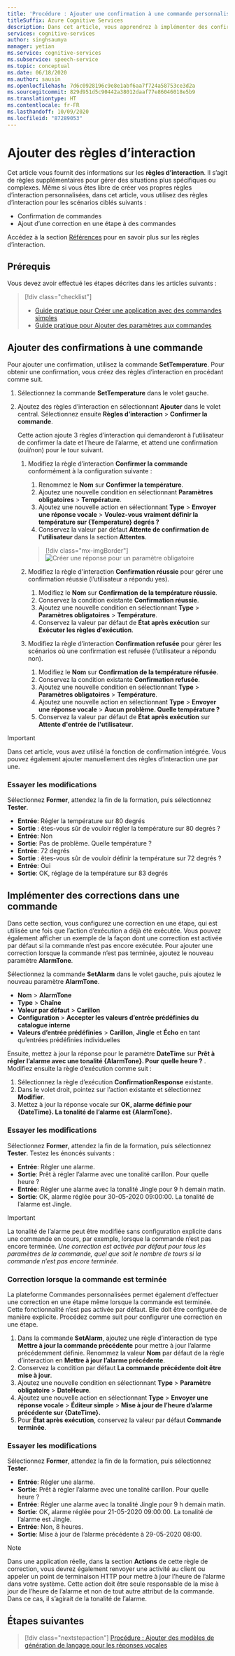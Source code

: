 ```yaml
---
title: 'Procédure : Ajouter une confirmation à une commande personnalisée'
titleSuffix: Azure Cognitive Services
description: Dans cet article, vous apprendrez à implémenter des confirmations pour une commande dans Commandes personnalisées.
services: cognitive-services
author: singhsaumya
manager: yetian
ms.service: cognitive-services
ms.subservice: speech-service
ms.topic: conceptual
ms.date: 06/18/2020
ms.author: sausin
ms.openlocfilehash: 7d6c0928196c9e8e1abf6aa7f724a58753ce3d2a
ms.sourcegitcommit: 829d951d5c90442a38012daaf77e86046018e5b9
ms.translationtype: HT
ms.contentlocale: fr-FR
ms.lasthandoff: 10/09/2020
ms.locfileid: "87289053"
---
```

# <a name="add-interaction-rules"></a>Ajouter des règles d’interaction

Cet article vous fournit des informations sur les **règles d’interaction**. Il s’agit de règles supplémentaires pour gérer des situations plus spécifiques ou complexes. Même si vous êtes libre de créer vos propres règles d’interaction personnalisées, dans cet article, vous utilisez des règles d’interaction pour les scénarios ciblés suivants :

* Confirmation de commandes
* Ajout d’une correction en une étape à des commandes

Accédez à la section [Références](./custom-commands-references.md) pour en savoir plus sur les règles d’interaction.

## <a name="prerequisites"></a>Prérequis

Vous devez avoir effectué les étapes décrites dans les articles suivants :
> [!div class="checklist"]
> * [Guide pratique pour Créer une application avec des commandes simples](./how-to-custom-commands-create-application-with-simple-commands.md)
> * [Guide pratique pour Ajouter des paramètres aux commandes](./how-to-custom-commands-add-parameters-to-commands.md)

## <a name="add-confirmations-to-a-command"></a>Ajouter des confirmations à une commande

Pour ajouter une confirmation, utilisez la commande **SetTemperature**. Pour obtenir une confirmation, vous créez des règles d’interaction en procédant comme suit.

1. Sélectionnez la commande **SetTemperature** dans le volet gauche.
1. Ajoutez des règles d’interaction en sélectionnant **Ajouter** dans le volet central. Sélectionnez ensuite **Règles d’interaction** > **Confirmer la commande**.

    Cette action ajoute 3 règles d’interaction qui demanderont à l’utilisateur de confirmer la date et l’heure de l’alarme, et attend une confirmation (oui/non) pour le tour suivant.

    1. Modifiez la règle d’interaction **Confirmer la commande** conformément à la configuration suivante :
        1. Renommez le **Nom** sur **Confirmer la température**.
        1. Ajoutez une nouvelle condition en sélectionnant **Paramètres obligatoires** > **Température**.
        1. Ajoutez une nouvelle action en sélectionnant **Type** > **Envoyer une réponse vocale** > **Voulez-vous vraiment définir la température sur {Temperature} degrés ?**
        1. Conservez la valeur par défaut **Attente de confirmation de l'utilisateur** dans la section **Attentes**.
      
         > [!div class="mx-imgBorder"]
         > ![Créer une réponse pour un paramètre obligatoire](media/custom-speech-commands/add-validation-set-temperature.png)
    

    1. Modifiez la règle d'interaction **Confirmation réussie** pour gérer une confirmation réussie (l’utilisateur a répondu yes).
      
          1. Modifiez le **Nom** sur **Confirmation de la température réussie**.
          1. Conservez la condition existante **Confirmation réussie**.
          1. Ajoutez une nouvelle condition en sélectionnant **Type** > **Paramètres obligatoires** > **Température**.
          1. Conservez la valeur par défaut de **État après exécution** sur **Exécuter les règles d’exécution**.

    1. Modifiez la règle d’interaction **Confirmation refusée** pour gérer les scénarios où une confirmation est refusée (l’utilisateur a répondu non).

          1. Modifiez le **Nom** sur **Confirmation de la température réfusée**.
          1. Conservez la condition existante **Confirmation refusée**.
          1. Ajoutez une nouvelle condition en sélectionnant **Type** > **Paramètres obligatoires** > **Température**.
          1. Ajoutez une nouvelle action en sélectionnant **Type** > **Envoyer une réponse vocale** > **Aucun problème. Quelle température ?**
          1. Conservez la valeur par défaut de **État après exécution** sur **Attente d'entrée de l'utilisateur**.

> [!IMPORTANT]
> Dans cet article, vous avez utilisé la fonction de confirmation intégrée. Vous pouvez également ajouter manuellement des règles d’interaction une par une.
   

### <a name="try-out-the-changes"></a>Essayer les modifications

Sélectionnez **Former**, attendez la fin de la formation, puis sélectionnez **Tester**.

- **Entrée**: Régler la température sur 80 degrés
- **Sortie** : êtes-vous sûr de vouloir régler la température sur 80 degrés ?
- **Entrée**: Non
- **Sortie**: Pas de problème. Quelle température ?
- **Entrée**: 72 degrés
- **Sortie** : êtes-vous sûr de vouloir définir la température sur 72 degrés ?
- **Entrée**: Oui
- **Sortie**: OK, réglage de la température sur 83 degrés


## <a name="implement-corrections-in-a-command"></a>Implémenter des corrections dans une commande

Dans cette section, vous configurez une correction en une étape, qui est utilisée une fois que l’action d’exécution a déjà été exécutée. Vous pouvez également afficher un exemple de la façon dont une correction est activée par défaut si la commande n’est pas encore exécutée. Pour ajouter une correction lorsque la commande n’est pas terminée, ajoutez le nouveau paramètre **AlarmTone**.

Sélectionnez la commande **SetAlarm** dans le volet gauche, puis ajoutez le nouveau paramètre **AlarmTone**.
        
- **Nom** > **AlarmTone**
- **Type** > **Chaîne**
- **Valeur par défaut** > **Carillon**
- **Configuration** > **Accepter les valeurs d’entrée prédéfinies du catalogue interne**
- **Valeurs d’entrée prédéfinies** > **Carillon**, **Jingle** et **Écho** en tant qu’entrées prédéfinies individuelles


Ensuite, mettez à jour la réponse pour le paramètre **DateTime** sur **Prêt à régler l’alarme avec une tonalité {AlarmTone}. Pour quelle heure ?** . Modifiez ensuite la règle d’exécution comme suit :

1. Sélectionnez la règle d’exécution **ConfirmationResponse** existante.
1. Dans le volet droit, pointez sur l’action existante et sélectionnez **Modifier**.
1. Mettez à jour la réponse vocale sur **OK, alarme définie pour {DateTime}. La tonalité de l’alarme est {AlarmTone}.**

### <a name="try-out-the-changes"></a>Essayer les modifications

Sélectionnez **Former**, attendez la fin de la formation, puis sélectionnez **Tester**.
Testez les énoncés suivants :

- **Entrée**: Régler une alarme.
- **Sortie**: Prêt à régler l’alarme avec une tonalité carillon. Pour quelle heure ?
- **Entrée**: Régler une alarme avec la tonalité Jingle pour 9 h demain matin.
- **Sortie**: OK, alarme réglée pour 30-05-2020 09:00:00. La tonalité de l’alarme est Jingle.

> [!IMPORTANT]
> La tonalité de l’alarme peut être modifiée sans configuration explicite dans une commande en cours, par exemple, lorsque la commande n’est pas encore terminée. *Une correction est activée par défaut pour tous les paramètres de la commande, quel que soit le nombre de tours si la commande n’est pas encore terminée.*

### <a name="correction-when-command-is-completed"></a>Correction lorsque la commande est terminée

La plateforme Commandes personnalisées permet également d’effectuer une correction en une étape même lorsque la commande est terminée. Cette fonctionnalité n’est pas activée par défaut. Elle doit être configurée de manière explicite. Procédez comme suit pour configurer une correction en une étape.

1. Dans la commande **SetAlarm**, ajoutez une règle d’interaction de type **Mettre à jour la commande précédente** pour mettre à jour l’alarme précédemment définie. Renommez la valeur **Nom** par défaut de la règle d’interaction en **Mettre à jour l’alarme précédente**.
1. Conservez la condition par défaut **La commande précédente doit être mise à jour**.
1. Ajoutez une nouvelle condition en sélectionnant **Type** > **Paramètre obligatoire** > **DateHeure**.
1. Ajoutez une nouvelle action en sélectionnant **Type** > **Envoyer une réponse vocale** > **Éditeur simple** > **Mise à jour de l’heure d’alarme précédente sur {DateTime}.**
1. Pour **État après exécution**, conservez la valeur par défaut **Commande terminée**.

### <a name="try-out-the-changes"></a>Essayer les modifications

Sélectionnez **Former**, attendez la fin de la formation, puis sélectionnez **Tester**.

- **Entrée**: Régler une alarme.
- **Sortie**: Prêt à régler l’alarme avec une tonalité carillon. Pour quelle heure ?
- **Entrée**: Régler une alarme avec la tonalité Jingle pour 9 h demain matin.
- **Sortie**: OK, alarme réglée pour 21-05-2020 09:00:00. La tonalité de l’alarme est Jingle.
- **Entrée**: Non, 8 heures.
- **Sortie**: Mise à jour de l’alarme précédente à 29-05-2020 08:00.

> [!NOTE]
> Dans une application réelle, dans la section **Actions** de cette règle de correction, vous devrez également renvoyer une activité au client ou appeler un point de terminaison HTTP pour mettre à jour l’heure de l’alarme dans votre système. Cette action doit être seule responsable de la mise à jour de l’heure de l’alarme et non de tout autre attribut de la commande. Dans ce cas, il s’agirait de la tonalité de l’alarme.

## <a name="next-steps"></a>Étapes suivantes

> [!div class="nextstepaction"]
> [Procédure : Ajouter des modèles de génération de langage pour les réponses vocales](./how-to-custom-commands-add-language-generation-templates.md)
